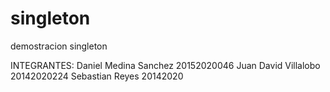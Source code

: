 # singleton
 demostracion singleton
 
INTEGRANTES: 
Daniel Medina Sanchez 20152020046
Juan David Villalobo   20142020224
Sebastian Reyes 20142020
